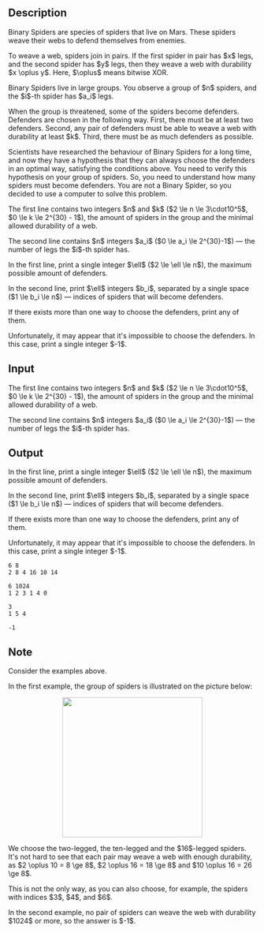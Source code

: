 ## Description

<div><p>Binary Spiders are species of spiders that live on Mars. These spiders weave their webs to defend themselves from enemies.</p><p>To weave a web, spiders join in pairs. If the first spider in pair has $x$ legs, and the second spider has $y$ legs, then they weave a web with <span class="tex-font-style-it">durability</span> $x \oplus y$. Here, $\oplus$ means bitwise XOR.</p><p>Binary Spiders live in large groups. You observe a group of $n$ spiders, and the $i$-th spider has $a_i$ legs.</p><p>When the group is threatened, some of the spiders become <span class="tex-font-style-it">defenders</span>. Defenders are chosen in the following way. First, there must be at least two defenders. Second, any pair of defenders must be able to weave a web with durability at least $k$. Third, there must be as much defenders as possible.</p><p>Scientists have researched the behaviour of Binary Spiders for a long time, and now they have a hypothesis that they can always choose the defenders in an optimal way, satisfying the conditions above. You need to verify this hypothesis on your group of spiders. So, you need to understand how many spiders must become defenders. You are not a Binary Spider, so you decided to use a computer to solve this problem.</p></div><div class="input-specification"><p>The first line contains two integers $n$ and $k$ ($2 \le n \le 3\cdot10^5$, $0 \le k \le 2^{30} - 1$), the amount of spiders in the group and the minimal allowed durability of a web.</p><p>The second line contains $n$ integers $a_i$ ($0 \le a_i \le 2^{30}-1$) — the number of legs the $i$-th spider has.</p></div><div class="output-specification"><p>In the first line, print a single integer $\ell$ ($2 \le \ell \le n$), the maximum possible amount of defenders.</p><p>In the second line, print $\ell$ integers $b_i$, separated by a single space ($1 \le b_i \le n$) — indices of spiders that will become defenders.</p><p>If there exists more than one way to choose the defenders, print any of them.</p><p>Unfortunately, it may appear that it's impossible to choose the defenders. In this case, print a single integer $-1$.</p></div>

## Input

<p>The first line contains two integers $n$ and $k$ ($2 \le n \le 3\cdot10^5$, $0 \le k \le 2^{30} - 1$), the amount of spiders in the group and the minimal allowed durability of a web.</p><p>The second line contains $n$ integers $a_i$ ($0 \le a_i \le 2^{30}-1$) — the number of legs the $i$-th spider has.</p>

## Output

<p>In the first line, print a single integer $\ell$ ($2 \le \ell \le n$), the maximum possible amount of defenders.</p><p>In the second line, print $\ell$ integers $b_i$, separated by a single space ($1 \le b_i \le n$) — indices of spiders that will become defenders.</p><p>If there exists more than one way to choose the defenders, print any of them.</p><p>Unfortunately, it may appear that it's impossible to choose the defenders. In this case, print a single integer $-1$.</p>





```input1
6 8
2 8 4 16 10 14
```




```input2
6 1024
1 2 3 1 4 0
```




```output1
3
1 5 4
```




```output2
-1
```



## Note

<p>Consider the examples above.</p><p>In the first example, the group of spiders is illustrated on the picture below:</p><center> <img class="tex-graphics" src="file://8ot6Rx22.png" style="max-width: 100.0%;max-height: 100.0%;" width="284px"> </center><p>We choose the two-legged, the ten-legged and the $16$-legged spiders. It's not hard to see that each pair may weave a web with enough durability, as $2 \oplus 10 = 8 \ge 8$, $2 \oplus 16 = 18 \ge 8$ and $10 \oplus 16 = 26 \ge 8$.</p><p>This is not the only way, as you can also choose, for example, the spiders with indices $3$, $4$, and $6$.</p><p>In the second example, no pair of spiders can weave the web with durability $1024$ or more, so the answer is $-1$.</p>
